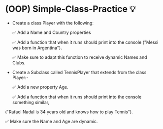# (OOP) Simple-Class-Practice 💡

- Create a class Player with the following:

   ✅ Add a Name and Country properties

   ✅ Add a function that when it runs should print into the console ("Messi was born in Argentina").

   ✅ Make sure to adapt this function to receive dynamic Names and Clubs.

- Create a Subclass called TennisPlayer that extends from the class Player:-

   ✅ Add a new property Age.

   ✅ Add a function that when it runs should print into the console something similar,

("Rafael Nadal is 34 years old and knows how to play Tennis").

   ✅ Make sure the Name and Age are dynamic.
